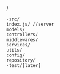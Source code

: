 /

    -src/
    index.js/ //server
    models/
    controllers/
    middlewares/
    services/
    utils/
    config/
    repository/
    -test/[later]